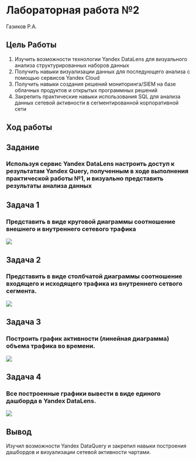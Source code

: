 # Лабораторная работа №2
Газиков Р.А.

## Цель Работы

1. 	Изучить возможности технологии Yandex DataLens для визуального анализа структурированных наборов данных 
2.	 Получить навыки визуализации данных для последующего анализа с помощью сервисов Yandex Cloud 
3. 	Получить навыки создания решений мониторинга/SIEM на базе облачных продуктов и открытых программных решений 
4. 	Закрепить практические навыки использования SQL для анализа данных сетевой активности в сегментированной корпоративной сети


## Ход работы

## Задание
### Используя сервис Yandex DataLens настроить доступ к результатам Yandex Query, полученным в ходе выполнения практической работы №1, и визуально представить результаты анализа данных

## Задача 1

### Представить в виде круговой диаграммы соотношение внешнего и внутреннего сетевого трафика
<image src = "images\a.jpg">

## Задача 2

### Представить в виде столбчатой диаграммы соотношение входящего и исходящего трафика из внутреннего сетвого сегмента.
<image src = "images\b.jpg">

## Задача 3

### Построить график активности (линейная диаграмма) объема трафика во времени.
<image src = "images\c.jpg">

## Задача 4

### Все построенные графики вывести в виде единого дашборда в Yandex DataLens.
<image src = "images\d.jpg">

## Вывод
Изучил возможности Yandex DataQuery и закрепил навыки построения дашбордов и визуализации сетевой активности чартами.
